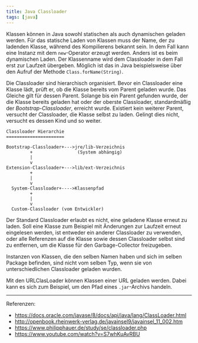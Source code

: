 ```yaml
---
title: Java Classloader
tags: [java]
---
```


Klassen können in Java sowohl statischen als auch dynamischen geladen werden. Für das statische Laden von Klassen muss der Name, der zu ladenden Klasse, während des Kompilierens bekannt sein. In dem Fall kann eine Instanz mit dem `new`-Operator erzeugt werden. Anders ist es beim dynamischen Laden. Der Klassenname wird dem Classloader in dem Fall erst zur Laufzeit übergeben. Möglich ist das in Java beispielsweise über den Aufruf der Methode `Class.forName(String)`.

Die Classloader sind hierarchisch organisiert. Bevor ein Classloader eine Klasse lädt, prüft er, ob die Klasse bereits vom Parent geladen wurde. Das Gleiche gilt für dessen Parent. Solange bis ein Parent gefunden wurde, der die Klasse bereits geladen hat oder der oberste Classloader, standardmäßig der _Bootstrap-Classloader_, erreicht wurde. Existiert kein weiterer Parent, versucht der Classloader, die Klasse selbst zu laden. Gelingt dies nicht, versucht es dessen Kind und so weiter.

    Classloader Hierarchie
    ======================

    Bootstrap-Classloader+--->jre/lib-Verzeichnis
             +                 (System abhängig)
             |
             v
    Extension-Classloader+--->lib/ext-Verzeichnis
             +
             |
             v
      System-Classloader+---->Klassenpfad
             +
             |
             v
      Custom-Classloader (vom Entwickler)

Der Standard Classloader erlaubt es nicht, eine geladene Klasse erneut zu laden. Soll eine Klasse zum Beispiel mit Änderungen zur Laufzeit erneut eingelesen werden, ist entweder ein anderer Classloader zu verwenden, oder alle Referenzen auf die Klasse sowie dessen Classloader selbst sind zu entfernen, um die Klasse für den Garbage-Collector freizugeben.

Instanzen von Klassen, die den selben Namen haben und sich im selben Package befinden, sind nicht vom selben Typ, wenn sie von unterschiedlichen Classloader geladen wurden.

Mit den URLClasLoader können Klassen einer URL geladen werden. Dabei kann es sich zum Beispiel, um den Pfad eines `.jar`-Archivs handeln.

* * *

Referenzen:

-   <https://docs.oracle.com/javase/8/docs/api/java/lang/ClassLoader.html>
-   <http://openbook.rheinwerk-verlag.de/javainsel9/javainsel_11_002.htm>
-   <https://www.philipphauer.de/study/se/classloader.php>
-   <https://www.youtube.com/watch?v=S7whKuAvRBU>
